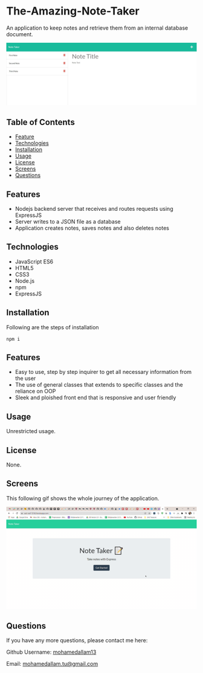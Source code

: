 # The-Amazing-Note-Taker
An application to keep notes and retrieve them from an internal database document. 

![Product screenshot](./screenshots/screenshot1.JPG)

## Table of Contents

* [Feature](#feature)
* [Technologies](#technologies)
* [Installation](#installation)
* [Usage](#usage)
* [License](#license)
* [Screens](#screens)
* [Questions](#questions)

## Features

* Nodejs backend server that receives and routes requests using ExpressJS
* Server writes to a JSON file as a database
* Application creates notes, saves notes and also deletes notes

## Technologies 

* JavaScript ES6
* HTML5
* CSS3
* Node.js
* npm
* ExpressJS

## Installation 

Following are the steps of installation

```
npm i
```

## Features

* Easy to use, step by step inquirer to get all necessary information from the user
* The use of general classes that extends to specific classes and the reliance on OOP
* Sleek and ploished front end that is responsive and user friendly

## Usage 

Unrestricted usage.

## License 

None.

## Screens

This following gif shows the whole journey of the application.

![journey](./screenshots/journey.gif)


## Questions 

If you have any more questions, please contact me here:

Github Username: [mohamedallam13](https://github.com/mohamedallam13)

Email: [mohamedallam.tu@gmail.com](mailto:mohamedallam.tu@gmail.com)


